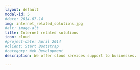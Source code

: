 ```yaml
---
layout: default
modal-id: 5
#date: 2014-07-14
img: internet_related_solutions.jpg
#alt: image-alt
title: Internet related solutions
icon: cloud
#project-date: April 2014
#client: Start Bootstrap
#category: Web Development
description: We offer cloud services support to businesses. 

---
```

